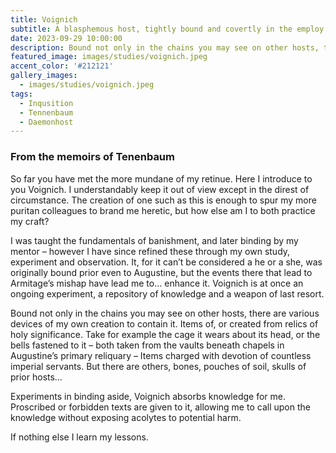 ```yaml
---
title: Voignich
subtitle: A blasphemous host, tightly bound and covertly in the employ of Tenenbaum. 
date: 2023-09-29 10:00:00
description: Bound not only in the chains you may see on other hosts, there are various devices of my own creation to contain it. Items of, or created from relics of holy significance.
featured_image: images/studies/voignich.jpeg
accent_color: '#212121'
gallery_images:
  - images/studies/voignich.jpeg
tags:
  - Inqusition
  - Tennenbaum
  - Daemonhost
---
```



### From the memoirs of Tenenbaum
So far you have met the more mundane of my retinue. Here I introduce to you Voignich. I understandably keep it out of view except in the direst of circumstance. The creation of one such as this is enough to spur my more puritan colleagues to brand me heretic, but how else am I to both practice my craft?

I was taught the fundamentals of banishment, and later binding by my mentor – however I have since refined these through my own study, experiment and observation. It, for it can’t be considered a he or a she, was originally bound prior even to Augustine, but the events there that lead to Armitage’s mishap have lead me to… enhance it. Voignich is at once an ongoing experiment, a repository of knowledge and a weapon of last resort.

Bound not only in the chains you may see on other hosts, there are various devices of my own creation to contain it. Items of, or created from relics of holy significance. Take for example the cage it wears about its head, or the bells fastened to it – both taken from the vaults beneath chapels in Augustine’s primary reliquary – Items charged with devotion of countless imperial servants. But there are others, bones, pouches of soil, skulls of prior hosts…

Experiments in binding aside, Voignich absorbs knowledge for me. Proscribed or forbidden texts are given to it, allowing me to call upon the knowledge without exposing acolytes to potential harm.

If nothing else I learn my lessons.